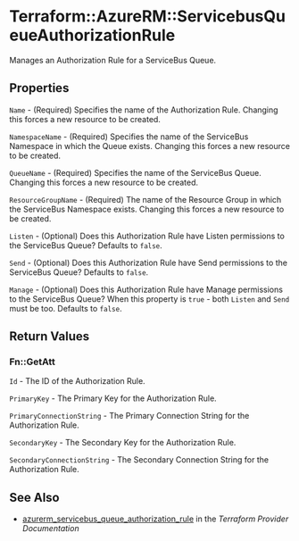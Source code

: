 # Terraform::AzureRM::ServicebusQueueAuthorizationRule

Manages an Authorization Rule for a ServiceBus Queue.

## Properties

`Name` - (Required) Specifies the name of the Authorization Rule. Changing this forces a new resource to be created.

`NamespaceName` - (Required) Specifies the name of the ServiceBus Namespace in which the Queue exists. Changing this forces a new resource to be created.

`QueueName` - (Required) Specifies the name of the ServiceBus Queue. Changing this forces a new resource to be created.

`ResourceGroupName` - (Required) The name of the Resource Group in which the ServiceBus Namespace exists. Changing this forces a new resource to be created.

`Listen` - (Optional) Does this Authorization Rule have Listen permissions to the ServiceBus Queue? Defaults to `false`.

`Send` - (Optional) Does this Authorization Rule have Send permissions to the ServiceBus Queue? Defaults to `false`.

`Manage` - (Optional) Does this Authorization Rule have Manage permissions to the ServiceBus Queue? When this property is `true` - both `Listen` and `Send` must be too. Defaults to `false`.


## Return Values

### Fn::GetAtt

`Id` - The ID of the Authorization Rule.

`PrimaryKey` - The Primary Key for the Authorization Rule.

`PrimaryConnectionString` - The Primary Connection String for the Authorization Rule.

`SecondaryKey` - The Secondary Key for the Authorization Rule.

`SecondaryConnectionString` - The Secondary Connection String for the Authorization Rule.

## See Also

* [azurerm_servicebus_queue_authorization_rule](https://www.terraform.io/docs/providers/azurerm/r/servicebus_queue_authorization_rule.html) in the _Terraform Provider Documentation_
